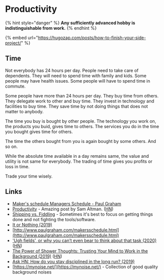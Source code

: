 # Productivity

{% hint style="danger" %}
**Any sufficiently advanced hobby is indistinguishable from work.**
{% endhint %}

{% embed url="https://hugozap.com/posts/how-to-finish-your-side-project/" %}

## Time

Not everybody has 24 hours per day. People need to take care of dependents. They will need to spend time with family and kids. Some people may have health issues. Some people will have to spend time in commute.

Some people have more than 24 hours per day. They buy time from others. They delegate work to other and buy time. They invest in technology and facilities to buy time. They save time by  not doing things that does not matter to anybody.

The time you buy is bought by other people. The technology you work on, the products you buid, gives time to others. The services you do in the time you bought gives time for others.

The time the others bought from you is again bought by some others. And so on.

While the absolute time available in a day remains same, the value and utility is not same for everybody. The trading of time gives you profits or loss in time.

Trade your time wisely.

## Links <a id="links"></a>

* [​Maker's schedule Managers Schedule - Paul Graham​](http://www.paulgraham.com/makersschedule.html)
* ​[Productivity](https://blog.samaltman.com/productivity) - Amazing post by Sam Altman. \([HN](https://news.ycombinator.com/item?id=16802530)\)
* ​[Shipping vs. Fiddling](https://medium.com/@okonetchnikov/shipping-vs-fiddling-74e27e61e0c1) - Sometimes it's best to focus on getting things done and not fighting the tools/software.
* ​[It or Nothing \(2019\)](http://tynan.com/ornothing)
* [http://www.paulgraham.com/makersschedule.html](http://www.paulgraham.com/makersschedule.html)
* ['Ugh fields', or why you can’t even bear to think about that task \(2020\)](https://medium.com/@robertwiblin/ugh-fields-or-why-you-can-t-even-bear-to-think-about-that-task-5941837dac62) \([HN](https://news.ycombinator.com/item?id=24445603)\)
* [The Power of Shower Thoughts: Trusting Your Mind to Work in the Background \(2019\)](https://alexanderell.is/posts/trust-in-your-unconscious/) \([HN](https://news.ycombinator.com/item?id=21557902)\)
* [Ask HN: How do you stay disciplined in the long run? \(2019\)](https://news.ycombinator.com/item?id=19777976)
* [https://mynoise.net/](https://mynoise.net/) - Collection of good quality background noises

